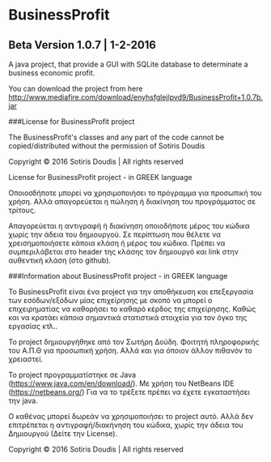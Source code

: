 # BusinessProfit

## Beta Version 1.0.7 | 1-2-2016

A java project, that provide a GUI with SQLite database to determinate a business economic profit.

You can download the project from here http://www.mediafire.com/download/enyhsfglejlpvd9/BusinessProfit+1.0.7b.jar

###License for BusinessProfit project

The BusinessProfit's classes and any part of the code 
cannot be copied/distributed without 
the permission of Sotiris Doudis

Copyright © 2016 Sotiris Doudis | All rights reserved

License for BusinessProfit project - in GREEK language

Οποιοσδήποτε μπορεί να χρησιμοποιήσει το πρόγραμμα για προσωπική του χρήση. 
Αλλά απαγoρεύεται η πώληση ή διακίνηση του προγράμματος σε τρίτους.

Aπαγορεύεται η αντιγραφή ή διακίνηση οποιοδήποτε μέρος του κώδικα χωρίς 
την άδεια του δημιουργού. 
Σε περίπτωση που θέλετε να χρεισημοποιήσετε κάποια κλάση ή μέρος του κώδικα.
Πρέπει να συμπεριλάβεται στο header της κλάσης τον δημιουργό και link στην
αυθεντική κλάση (στο github).

###Information about BusinessProfit project - in GREEK language
 
Το BusinessProfit είναι ένα project για την αποθήκευση και επεξεργασία
των εσόδων/εξόδων μίας επιχείρησης με σκοπό να μπορεί ο επιχειρηματίας να καθορήσει 
το καθαρό κέρδος της επιχείρησης. Καθώς και να κρατάει κάποια σημαντικά
στατιστικά στοιχεία για τον όγκο της εργασίας κτλ..
 
Το project δημιουργήθηκε από τον Σωτήρη Δούδη. Φοιτητή πληροφορικής του Α.Π.Θ
για προσωπική χρήση. Αλλά και για όποιον άλλον πιθανόν το χρειαστεί.

Το project προγραμματίστηκε σε Java (https://www.java.com/en/download/).
Με χρήση του NetBeans IDE (https://netbeans.org/)
Για να το τρέξετε πρέπει να έχετε εγκαταστήσει την java.
 
Ο καθένας μπορεί δωρεάν να χρησιμοποιήσει το project αυτό. Αλλά δεν επιτρέπεται
η αντιγραφή/διακήνηση του κώδικα, χωρίς την άδεια του Δημιουργού (Δείτε την License).

Copyright © 2016 Sotiris Doudis | All rights reserved
